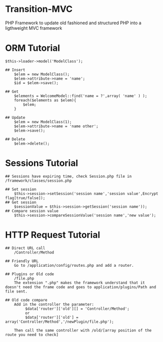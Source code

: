 # Transition-MVC
PHP Framework to update old fashioned and structured PHP into a ligthweight MVC framework

# ORM Tutorial

	$this->loader->model('ModelClass');

	## Insert
		$elem = new ModelClass();
		$elem->attribute->name = 'name';
		$id = $elem->save();

	## Get
		$elements = WelcomeModel::find('name = ?',array( 'name' ) );
		foreach($elements as $elem){
			$elem;
		}
			
	## Update
		$elem = new ModelClass(1);
		$elem->attribute->name = 'name other';
		$elem->save();
				
	## Delete
		$elem->delete();

# Sessions Tutorial
	## Sessions have expiring time, check Session.php file in /framework/classes/session.php

	## Set session
		$this->session->setSession('session name','session value',Encrypt flag[true/false]);
	## Get session
		$sessionValue = $this->session->getSession('session name'));
	## Compare session value
		$this->session->compareSessionValue('session name','new value');

# HTTP Request Tutorial
	
	## Direct URL call 
		/Controller/Method

	## Friendly URL
		Go to /application/config/routes.php and add a router.

	## Plugins or Old code
		/file.php 
		The extension ".php" makes the framework understand that it doesn't need the frame code and goes to application/plugins/Path and file sent.

	## Old code compare
		Add in the controller the parameter:
			 $data['router']['old'][] = 'Controller/Method';
			 or 
			 $data['router']['old'] = array('Controller/Method','/newPlugin/file.php');

		Then call the same controller with /old/[array position of the route you need to check]


